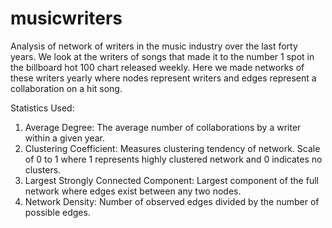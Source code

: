 musicwriters
============

Analysis of network of writers in the music industry over the last forty years. We look at the writers of songs that made it to the number 1 spot in the billboard hot 100 chart released weekly. Here we made networks of these writers yearly where nodes represent writers and edges represent a collaboration on a hit song. 


Statistics Used:
1. Average Degree: The average number of collaborations by a writer within a given year.
2. Clustering Coefficient: Measures clustering tendency of network. Scale of 0 to 1 where 1 represents highly clustered network and 0 indicates no clusters. 
3. Largest Strongly Connected Component: Largest component of the full network where edges exist between any two nodes.
4. Network Density: Number of observed edges divided by the number of possible edges. 

